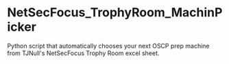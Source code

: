 # NetSecFocus_TrophyRoom_MachinPicker
Python script that automatically chooses your next OSCP prep machine from TJNull's NetSecFocus Trophy Room excel sheet.
